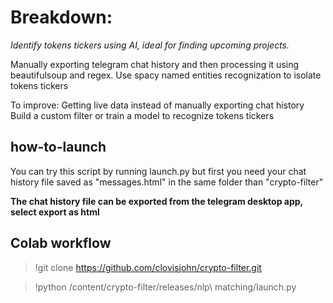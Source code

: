 # Breakdown:

*Identify tokens tickers using AI, ideal for finding upcoming projects.*

Manually exporting telegram chat history and then processing it using beautifulsoup and regex. Use spacy named entities recognization to isolate tokens tickers

To improve: Getting live data instead of manually exporting chat history Build a custom filter or train a model to recognize tokens tickers


## how-to-launch
You can try this script by running launch.py but first you need your chat history file saved as "messages.html" in the same folder than "crypto-filter"

**The chat history file can be exported from the telegram desktop app, select export as html**

## Colab workflow
>!git clone https://github.com/clovisjohn/crypto-filter.git

>!python /content/crypto-filter/releases/nlp\ matching/launch.py
